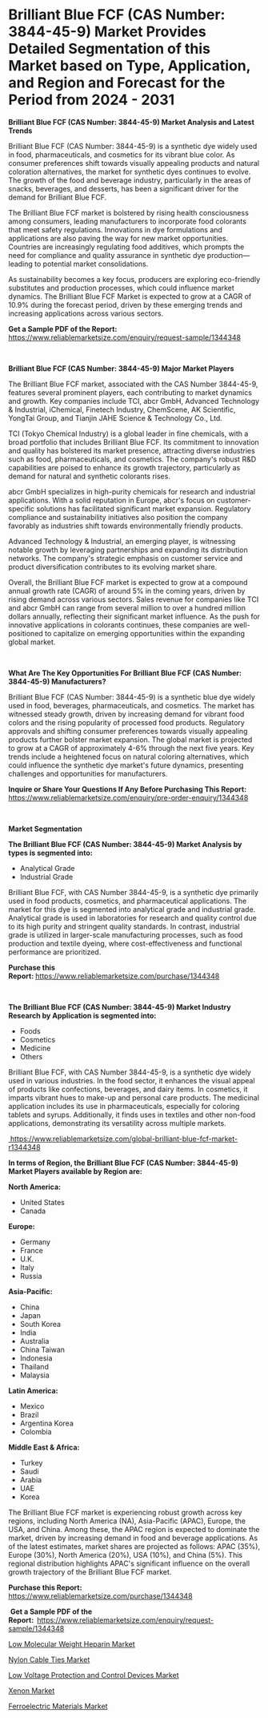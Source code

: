 <p><h1>Brilliant Blue FCF (CAS Number: 3844-45-9) Market Provides Detailed Segmentation of this Market based on Type, Application, and Region and Forecast for the Period from 2024 - 2031</h1></p><p><strong>Brilliant Blue FCF (CAS Number: 3844-45-9) Market Analysis and Latest Trends</strong></p>
<p><p>Brilliant Blue FCF (CAS Number: 3844-45-9) is a synthetic dye widely used in food, pharmaceuticals, and cosmetics for its vibrant blue color. As consumer preferences shift towards visually appealing products and natural coloration alternatives, the market for synthetic dyes continues to evolve. The growth of the food and beverage industry, particularly in the areas of snacks, beverages, and desserts, has been a significant driver for the demand for Brilliant Blue FCF.</p><p>The Brilliant Blue FCF market is bolstered by rising health consciousness among consumers, leading manufacturers to incorporate food colorants that meet safety regulations. Innovations in dye formulations and applications are also paving the way for new market opportunities. Countries are increasingly regulating food additives, which prompts the need for compliance and quality assurance in synthetic dye production—leading to potential market consolidations.</p><p>As sustainability becomes a key focus, producers are exploring eco-friendly substitutes and production processes, which could influence market dynamics. The Brilliant Blue FCF Market is expected to grow at a CAGR of 10.9% during the forecast period, driven by these emerging trends and increasing applications across various sectors.</p></p>
<p><strong>Get a Sample PDF of the Report:&nbsp;</strong> <a href="https://www.reliablemarketsize.com/enquiry/request-sample/1344348?utm_campaign=1131&utm_medium=2&utm_source=Github&utm_content=ia&utm_term=11122024&utm_id=brilliant-blue-fcf-cas-number-3844-45-9">https://www.reliablemarketsize.com/enquiry/request-sample/1344348</a></p>
<p>&nbsp;</p>
<p><strong>Brilliant Blue FCF (CAS Number: 3844-45-9) Major Market Players</strong></p>
<p><p>The Brilliant Blue FCF market, associated with the CAS Number 3844-45-9, features several prominent players, each contributing to market dynamics and growth. Key companies include TCI, abcr GmbH, Advanced Technology & Industrial, iChemical, Finetech Industry, ChemScene, AK Scientific, YongTai Group, and Tianjin JAHE Science & Technology Co., Ltd.</p><p>TCI (Tokyo Chemical Industry) is a global leader in fine chemicals, with a broad portfolio that includes Brilliant Blue FCF. Its commitment to innovation and quality has bolstered its market presence, attracting diverse industries such as food, pharmaceuticals, and cosmetics. The company's robust R&D capabilities are poised to enhance its growth trajectory, particularly as demand for natural and synthetic colorants rises.</p><p>abcr GmbH specializes in high-purity chemicals for research and industrial applications. With a solid reputation in Europe, abcr's focus on customer-specific solutions has facilitated significant market expansion. Regulatory compliance and sustainability initiatives also position the company favorably as industries shift towards environmentally friendly products.</p><p>Advanced Technology & Industrial, an emerging player, is witnessing notable growth by leveraging partnerships and expanding its distribution networks. The company's strategic emphasis on customer service and product diversification contributes to its evolving market share.</p><p>Overall, the Brilliant Blue FCF market is expected to grow at a compound annual growth rate (CAGR) of around 5% in the coming years, driven by rising demand across various sectors. Sales revenue for companies like TCI and abcr GmbH can range from several million to over a hundred million dollars annually, reflecting their significant market influence. As the push for innovative applications in colorants continues, these companies are well-positioned to capitalize on emerging opportunities within the expanding global market.</p></p>
<p>&nbsp;</p>
<p><strong>What Are The Key Opportunities For Brilliant Blue FCF (CAS Number: 3844-45-9) Manufacturers?</strong></p>
<p><p>Brilliant Blue FCF (CAS Number: 3844-45-9) is a synthetic blue dye widely used in food, beverages, pharmaceuticals, and cosmetics. The market has witnessed steady growth, driven by increasing demand for vibrant food colors and the rising popularity of processed food products. Regulatory approvals and shifting consumer preferences towards visually appealing products further bolster market expansion. The global market is projected to grow at a CAGR of approximately 4-6% through the next five years. Key trends include a heightened focus on natural coloring alternatives, which could influence the synthetic dye market's future dynamics, presenting challenges and opportunities for manufacturers.</p></p>
<p><strong>Inquire or Share Your Questions If Any Before Purchasing This Report:</strong> <a href="https://www.reliablemarketsize.com/enquiry/pre-order-enquiry/1344348?utm_campaign=1131&utm_medium=2&utm_source=Github&utm_content=ia&utm_term=11122024&utm_id=brilliant-blue-fcf-cas-number-3844-45-9">https://www.reliablemarketsize.com/enquiry/pre-order-enquiry/1344348</a></p>
<p>&nbsp;</p>
<p><strong>Market Segmentation</strong></p>
<p><strong>The Brilliant Blue FCF (CAS Number: 3844-45-9) Market Analysis by types is segmented into:</strong></p>
<p><ul><li>Analytical Grade</li><li>Industrial Grade</li></ul></p>
<p><p>Brilliant Blue FCF, with CAS Number 3844-45-9, is a synthetic dye primarily used in food products, cosmetics, and pharmaceutical applications. The market for this dye is segmented into analytical grade and industrial grade. Analytical grade is used in laboratories for research and quality control due to its high purity and stringent quality standards. In contrast, industrial grade is utilized in larger-scale manufacturing processes, such as food production and textile dyeing, where cost-effectiveness and functional performance are prioritized.</p></p>
<p><strong>Purchase this Report:&nbsp;</strong><a href="https://www.reliablemarketsize.com/purchase/1344348?utm_campaign=1131&utm_medium=2&utm_source=Github&utm_content=ia&utm_term=11122024&utm_id=brilliant-blue-fcf-cas-number-3844-45-9">https://www.reliablemarketsize.com/purchase/1344348</a></p>
<p>&nbsp;</p>
<p><strong>The Brilliant Blue FCF (CAS Number: 3844-45-9) Market Industry Research by Application is segmented into:</strong></p>
<p><ul><li>Foods</li><li>Cosmetics</li><li>Medicine</li><li>Others</li></ul></p>
<p><p>Brilliant Blue FCF, with CAS Number 3844-45-9, is a synthetic dye widely used in various industries. In the food sector, it enhances the visual appeal of products like confections, beverages, and dairy items. In cosmetics, it imparts vibrant hues to make-up and personal care products. The medicinal application includes its use in pharmaceuticals, especially for coloring tablets and syrups. Additionally, it finds uses in textiles and other non-food applications, demonstrating its versatility across multiple markets.</p></p>
<p><a href="https://www.reliablemarketsize.com/global-brilliant-blue-fcf-market-r1344348?utm_campaign=1131&utm_medium=2&utm_source=Github&utm_content=ia&utm_term=11122024&utm_id=brilliant-blue-fcf-cas-number-3844-45-9">&nbsp;https://www.reliablemarketsize.com/global-brilliant-blue-fcf-market-r1344348</a></p>
<p><strong>In terms of Region, the Brilliant Blue FCF (CAS Number: 3844-45-9) Market Players available by Region are:</strong></p>
<p>
    <p> <strong> North America: </strong>
        <ul>
            <li>United States</li>
            <li>Canada</li>
        </ul>
        </p> 
    <p> <strong> Europe: </strong>
        <ul>
            <li>Germany</li>
            <li>France</li>
            <li>U.K.</li>
            <li>Italy</li>
            <li>Russia</li>
        </ul>
        </p> 
    <p> <strong> Asia-Pacific: </strong>
        <ul>
            <li>China</li>
            <li>Japan</li>
            <li>South Korea</li>
            <li>India</li>
            <li>Australia</li>
            <li>China Taiwan</li>
            <li>Indonesia</li>
            <li>Thailand</li>
            <li>Malaysia</li>
        </ul>
        </p> 
    <p> <strong> Latin America: </strong>
        <ul>
            <li>Mexico</li>
            <li>Brazil</li>
            <li>Argentina Korea</li>
            <li>Colombia</li>
        </ul>
        </p> 
    <p> <strong> Middle East & Africa: </strong>
        <ul>
            <li>Turkey</li>
            <li>Saudi</li>
            <li>Arabia</li>
            <li>UAE</li>
            <li>Korea</li>
        </ul>
    </p>
    </p>
<p><p>The Brilliant Blue FCF market is experiencing robust growth across key regions, including North America (NA), Asia-Pacific (APAC), Europe, the USA, and China. Among these, the APAC region is expected to dominate the market, driven by increasing demand in food and beverage applications. As of the latest estimates, market shares are projected as follows: APAC (35%), Europe (30%), North America (20%), USA (10%), and China (5%). This regional distribution highlights APAC's significant influence on the overall growth trajectory of the Brilliant Blue FCF market.</p></p>
<p><strong>Purchase this Report: </strong><a href="https://www.reliablemarketsize.com/purchase/1344348?utm_campaign=1131&utm_medium=2&utm_source=Github&utm_content=ia&utm_term=11122024&utm_id=brilliant-blue-fcf-cas-number-3844-45-9">https://www.reliablemarketsize.com/purchase/1344348</a></p>
<p>&nbsp;<strong>Get a Sample PDF of the Report:&nbsp;&nbsp;</strong><a href="https://www.reliablemarketsize.com/enquiry/request-sample/1344348?utm_campaign=1131&utm_medium=2&utm_source=Github&utm_content=ia&utm_term=11122024&utm_id=brilliant-blue-fcf-cas-number-3844-45-9">https://www.reliablemarketsize.com/enquiry/request-sample/1344348</a></p>
<p><strong></strong></p>
<p><p><a href="https://www.linkedin.com/pulse/anticipated-growth-low-molecular-weight-heparin-market-mhoie?utm_campaign=1131&utm_medium=2&utm_source=Github&utm_content=ia&utm_term=11122024&utm_id=brilliant-blue-fcf-cas-number-3844-45-9">Low Molecular Weight Heparin Market</a></p><p><a href="https://www.linkedin.com/pulse/nylon-cable-ties-market-forecasted-using-segmentation-share-pabme?utm_campaign=1131&utm_medium=2&utm_source=Github&utm_content=ia&utm_term=11122024&utm_id=brilliant-blue-fcf-cas-number-3844-45-9">Nylon Cable Ties Market</a></p><p><a href="https://github.com/CliffMedina6/Market-Research-Report-List-7/blob/main/low-voltage-protection-and-control-devices-market.md?utm_campaign=1131&utm_medium=2&utm_source=Github&utm_content=ia&utm_term=11122024&utm_id=brilliant-blue-fcf-cas-number-3844-45-9">Low Voltage Protection and Control Devices Market</a></p><p><a href="https://www.linkedin.com/pulse/xenon-market-analysis-report-2024-2031-challenges-share-ugqpe?utm_campaign=1131&utm_medium=2&utm_source=Github&utm_content=ia&utm_term=11122024&utm_id=brilliant-blue-fcf-cas-number-3844-45-9">Xenon Market</a></p><p><a href="https://www.linkedin.com/pulse/c-hannibex-sqmmf?utm_campaign=1131&utm_medium=2&utm_source=Github&utm_content=ia&utm_term=11122024&utm_id=brilliant-blue-fcf-cas-number-3844-45-9">Ferroelectric Materials Market</a></p></p>